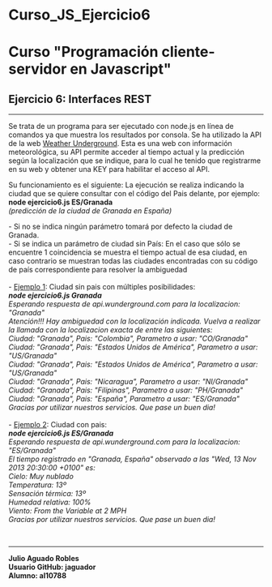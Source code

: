 Curso_JS_Ejercicio6
===================
<h1>Curso "Programación cliente-servidor en Javascript"</h1>
<h2>Ejercicio 6: Interfaces REST</h2>
<hr>
<p>Se trata de un programa para ser ejecutado con node.js en línea de comandos ya que muestra los resultados por consola. Se ha utilizado la API de la web <a href="http://www.wunderground.com/">Weather Underground</a>. Esta es una web con información meteorológica, su API permite acceder al tiempo actual y la predicción según la localización que se indique, para lo cual he tenido que registrarme en su web y obtener una KEY para habilitar el acceso al API.</p>
<p>Su funcionamiento es el siguiente: La ejecución se realiza indicando la ciudad que se quiere consultar con el código del Pais delante, por ejemplo:<br/>
<b>node ejercicio6.js ES/Granada</b> <br/><i>(predicción de la ciudad de Granada en España)</i></p>	
<p>- Si no se indica ningún parámetro tomará por defecto la ciudad de Granada.
<br/>- Si se indica un parámetro de ciudad sin País: En el caso que sólo se encuentre 1 coincidencia se muestra el tiempo actual de esa ciudad, en caso contrario se muestran todas las ciudades encontradas con su código de país correspondiente para resolver la ambiguedad
<br/><br/>- <u>Ejemplo 1</u>: Ciudad sin pais con múltiples posibilidades:<br/>
<i><b>node ejercicio6.js Granada</b><br/>
Esperando respuesta de api.wunderground.com para la localizacion: "Granada"<br/>
Atención!!! Hay ambiguedad con la localización indicada. Vuelva a realizar la llamada con la localizacion exacta de entre las siguientes:<br/>
Ciudad: "Granada", Pais: "Colombia", Parametro a usar: "CO/Granada"<br/>
Ciudad: "Granada", Pais: "Estados Unidos de América", Parametro a usar: "US/Granada"<br/>
Ciudad: "Granada", Pais: "Estados Unidos de América", Parametro a usar: "US/Granada"<br/>
Ciudad: "Granada", Pais: "Nicaragua", Parametro a usar: "NI/Granada"<br/>
Ciudad: "Granada", Pais: "Filipinas", Parametro a usar: "PH/Granada"<br/>
Ciudad: "Granada", Pais: "España", Parametro a usar: "ES/Granada"<br/>
Gracias por utilizar nuestros servicios. Que pase un buen dia!	</i><br/>
<br/>- <u>Ejemplo 2</u>: Ciudad con pais:<br/>
<i><b>node ejercicio6.js ES/Granada</b><br/>
Esperando respuesta de api.wunderground.com para la localizacion: "ES/Granada"<br/>
El tiempo registrado en "Granada, España" observado a las "Wed, 13 Nov 2013 20:30:00 +0100" es:<br/>
Cielo: Muy nublado<br/>
Temperatura: 13º<br/>
Sensación térmica: 13º<br/>
Humedad relativa: 100%<br/>
Viento: From the Variable at 2 MPH<br/>
Gracias por utilizar nuestros servicios. Que pase un buen dia!</i><br/>		
</p>
</br>
<hr>
<p><b>Julio Aguado Robles<br/>Usuario GitHub: jaguador</br>Alumno: al10788</b></p>
